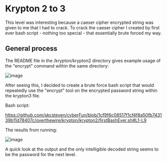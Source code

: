 # Krypton 2 to 3
This level was interesting because a caeser cipher encrypted string was given to me that I had to crack.
To crack the caeser cipher I created by first ever bash script - nothing too special - that essentially brute forced my way.

## General process
The README file in the /krypton/krypton2 directory gives example usage of the "encrypt" command within the same directory: 

![image](https://user-images.githubusercontent.com/65736346/219907770-5dbfb324-252d-41e7-9f59-1067a8a6d20e.png)

After seeing this, I decided to create a brute force bash script that would repeatedly use the "encrypt" tool on the encrypted password string within the krypton3 file.

Bash script:

https://github.com/skcsteven/cyberFun/blob/1cf9f6c08517f1cf4f8a50fb743139b11d78407c/overthewire/krypton/krypton2/firstBashEver.sh#L1-L9

The results from running:

![image](https://user-images.githubusercontent.com/65736346/219908173-3b84c2d0-884a-4de8-a642-8424ef937710.png) 

A quick look at the output and the only intelligible decoded string seems to be the password for the next level.
